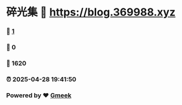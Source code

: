 # 碎光集 :link: https://blog.369988.xyz 
### :page_facing_up: [1](https://blog.369988.xyz/tag.html) 
### :speech_balloon: 0 
### :hibiscus: 1620 
### :alarm_clock: 2025-04-28 19:41:50 
### Powered by :heart: [Gmeek](https://github.com/Meekdai/Gmeek)
